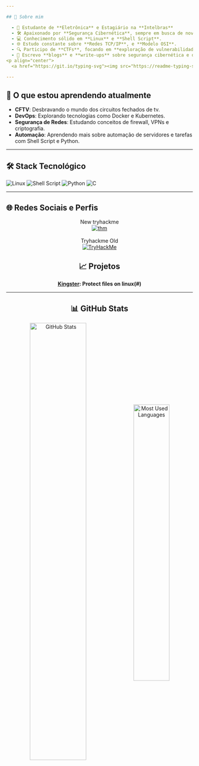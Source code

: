 ```yaml
---

## 💫 Sobre mim

  - 🚀 Estudante de **Eletrônica** e Estagiário na **Intelbras**
  - 🛠️ Apaixonado por **Segurança Cibernética**, sempre em busca de novos desafios.
  - 💻 Conhecimento sólido em **Linux** e **Shell Script**.
  - 🌐 Estudo constante sobre **Redes TCP/IP**, e **Modelo OSI**.
  - 🔍 Participo de **CTFs**, focando em **exploração de vulnerabilidades**, **engenharia reversa** e **segurança** .
  - 📝 Escrevo **blogs** e **write-ups** sobre segurança cibernética e desafios técnicos.
<p align="center">
  <a href="https://git.io/typing-svg"><img src="https://readme-typing-svg.demolab.com?font=Fira+Code&pause=1000&center=true&vCenter=true&random=false&width=435&lines=Analista+de+segurança;Desenvolvedor;Suporte+técnico;" alt="Typing SVG" /></a><br> 

---
```


## 📝 O que estou aprendendo atualmente

- **CFTV**: Desbravando o mundo dos circuitos fechados de  tv.
- **DevOps**: Explorando tecnologias como Docker e Kubernetes.
- **Segurança de Redes**: Estudando conceitos de firewall, VPNs e criptografia.
- **Automação**: Aprendendo mais sobre automação de servidores e tarefas com Shell Script e Python.

---

## 🛠️ Stack Tecnológico

![Linux](https://img.shields.io/badge/Linux-%23FCC624.svg?style=for-the-badge&logo=linux&logoColor=black) 
![Shell Script](https://img.shields.io/badge/shell_script-%23121011.svg?style=for-the-badge&logo=gnu-bash&logoColor=white)
![Python](https://img.shields.io/badge/python-3670A0?style=for-the-badge&logo=python&logoColor=ffdd54)
![C](https://img.shields.io/badge/c-%2300599C.svg?style=for-the-badge&logo=c&logoColor=white)

---

## 🌐 Redes Sociais e Perfis

<div align="center">
New tryhackme <br>
<a href="https://tryhackme.com/p/b3c001"><img src="https://tryhackme-badges.s3.amazonaws.com/b3c001.png" alt="thm"></a>
 <br></br>
Tryhackme Old <br>
<a href="https://tryhackme-images.s3.amazonaws.com/user-avatars/bb2abda0e77c0ace726a56d2ce08c0f0.png"><img src="https://tryhackme-badges.s3.amazonaws.com/CeloXSec.png" alt="TryHackMe"></a>
  
## 📈 Projetos

**[Kingster](https://github.com/b3c001/kingster): Protect files on linux(#)**

---

## 📊 GitHub Stats

<div align="center">
  <a href="#"><img align="center" width="55%" title="GitHub Stats" alt="GitHub Stats" src="https://github-readme-stats.vercel.app/api?username=b3c001&show_icons=true&count_private=true&theme=transparent&title_color=999999&text_color=999999&border_color=0ac647&icon_color=0ac647#gh-dark-mode-only"/></a>
  <a href="#"><img align="center" width="43.7%" title="Most Used Languages" alt="Most Used Languages" src="https://github-readme-stats.vercel.app/api/top-langs/?username=b3c001&langs_count=10&layout=compact&hide=HTML,CSS,SCSS&theme=transparent&title_color=999999&text_color=999999&border_color=0ac647#gh-dark-mode-only"/></a>
</div>
